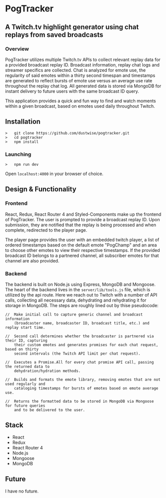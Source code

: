 # PogTracker
## A Twitch.tv highlight generator using chat replays from saved broadcasts

### Overview
PogTracker utilizes multiple Twitch.tv APIs to collect relevant replay data for a provided broadcast replay ID. Broadcast information, replay chat logs and streamer specifics are collected. Chat is analyzed for emote use, the regularity of said emotes within a thirty second timespan and timestamps are generated to reflect bursts of emote use versus an average use rate throughout the replay chat log. All generated data is stored via MongoDB for instant delivery to future users with the same broadcast ID query.

This application provides a quick and fun way to find and watch moments within a given broadcast, based on emotes used daily throughout Twitch.

## Installation

```
>   git clone https://github.com/dustwise/pogtracker.git
>   cd pogtracker
>   npm install
```

### Launching

```
>   npm run dev
```

Open `localhost:4000` in your browser of choice.

## Design & Functionality

### Frontend

React, Redux, React Router 4 and Styled-Components make up the frontend of PogTracker. The user is prompted to provide a broadcast replay ID. Upon submission, they are notified that the replay is being processed and when complete, redirected to the player page.

The player page provides the user with an embedded twitch player, a list of ordered timestamps based on the default emote "PogChamp" and an area to choose other emotes to view their respective timestamps. If the provided broadcast ID belongs to a partnered channel, all subscriber emotes for that channel are also provided.

### Backend

The backend is built on Node.js using Express, MongoDB and Mongoose. The heart of the backend lives in the `server/lib/tools.js` file, which is utilized by the api route. Here we reach out to Twitch with a number of API calls, collecting all necessary data, dehydrating and rehydrating it for storage in MongoDB. The steps are roughly lined out by thise pseudocode:

```
//  Make initial call to capture generic channel and broadcast information 
    (broadcaster name, broadcaster ID, broadcast title, etc.) and replay start time.

//  Second call determines whether the broadcaster is partnered via their ID, capturing 
    their custom emotes and generates promises for each chat request, based on thirty 
    second intervals (the Twitch API limit per chat request).

//  Executes a Promise.All for every chat promise API call, passing the returned data to 
    dehydration/hydration methods.

//  Builds and formats the emote library, removing emotes that are not used regularly and 
    cataloging timestamps for bursts of emotes based on emote average use.
    
//  Returns the formatted data to be stored in MongoDB via Mongoose for future queries 
    and to be delivered to the user.
```

## Stack
- React
- Redux
- React Router 4
- Node.js
- Mongoose
- MongoDB

## Future

I have no future.